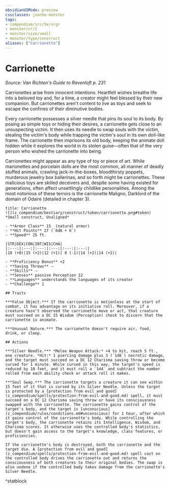 ```yaml
---
obsidianUIMode: preview
cssclasses: json5e-monster
tags:
- compendium/src/5e/vrgr
- monster/cr/1
- monster/size/small
- monster/type/construct
aliases: ["Carrionette"]
---
```

# Carrionette
*Source: Van Richten's Guide to Ravenloft p. 231*  

Carrionettes arise from innocent intentions. Heartfelt wishes breathe life into a beloved toy and, for a time, a creator might feel blessed by their new companion. But carrionettes aren't content to live as toys and seek to escape the confines of their diminutive bodies.

Every carrionette possesses a silver needle that pins its soul to its body. By posing as simple toys or hiding their desires, a carrionette gets close to an unsuspecting victim. It then uses its needle to swap souls with the victim, stealing the victim's body while trapping the victim's soul in its own doll-like frame. The carrionette then imprisons its old body, keeping the animate doll hidden while it explores the world in its stolen guise—often that of the very person who wished the carrionette into being.

Carrionettes might appear as any type of toy or piece of art. While marionettes and porcelain dolls are the most common, all manner of deadly stuffed animals, crawling jack-in-the-boxes, bloodthirsty poppets, murderous jewelry box ballerinas, and so forth might be carrionettes. These malicious toys are skilled deceivers and, despite some having existed for generations, often affect unsettlingly childlike personalities. Among the most notorious of these terrors is the carrionette Maligno, Darklord of the domain of Odaire (detailed in chapter 3).

```ad-statblock
title: Carrionette
![](z_compendium/bestiary/construct/token/carrionette.png#token)
*Small construct, Unaligned*

- **Armor Class** 15  (natural armor)
- **Hit Points** 27 (`6d6 + 6`)
- **Speed** 25 ft.

|STR|DEX|CON|INT|WIS|CHA|
|:---:|:---:|:---:|:---:|:---:|:---:|
|10 (+0)|15 (+2)|12 (+1)| 8 (-1)|14 (+2)|14 (+2)|

- **Proficiency Bonus** +2
- **Saving Throws** ⏤
- **Skills** ⏤
- **Senses** passive Perception 12
- **Languages** understands the languages of its creator
- **Challenge** 1

## Traits

***False Object.*** If the carrionette is motionless at the start of combat, it has advantage on its initiative roll. Moreover, if a creature hasn't observed the carrionette move or act, that creature must succeed on a DC 15 Wisdom (Perception) check to discern that the carrionette is animate.

***Unusual Nature.*** The carrionette doesn't require air, food, drink, or sleep.

## Actions

***Silver Needle.*** *Melee Weapon Attack:* +4 to hit, reach 5 ft., one creature. *Hit:* 1 piercing damage plus 3 (`1d6`) necrotic damage, and the target must succeed on a DC 12 Charisma saving throw or become cursed for 1 minute. While cursed in this way, the target's speed is reduced by 10 feet, and it must roll a `1d4` and subtract the number rolled from each ability check or attack roll it makes.

***Soul Swap.*** The carrionette targets a creature it can see within 15 feet of it that is cursed by its Silver Needle. Unless the target is protected by a [protection from evil and good](z_compendium/spells/protection-from-evil-and-good.md) spell, it must succeed on a DC 12 Charisma saving throw or have its consciousness swapped with the carrionette. The carrionette gains control of the target's body, and the target is [unconscious](z_compendium/rules/conditions.md#unconscious) for 1 hour, after which it gains control of the carrionette's body. While controlling the target's body, the carrionette retains its Intelligence, Wisdom, and Charisma scores. It otherwise uses the controlled body's statistics, but doesn't gain access to the target's knowledge, class features, or proficiencies.

If the carrionette's body is destroyed, both the carrionette and the target die. A [protection from evil and good](z_compendium/spells/protection-from-evil-and-good.md) spell cast on the controlled body drives the carrionette out and returns the consciousness of both creatures to their original bodies. The swap is also undone if the controlled body takes damage from the carrionette's Silver Needle.
```
^statblock